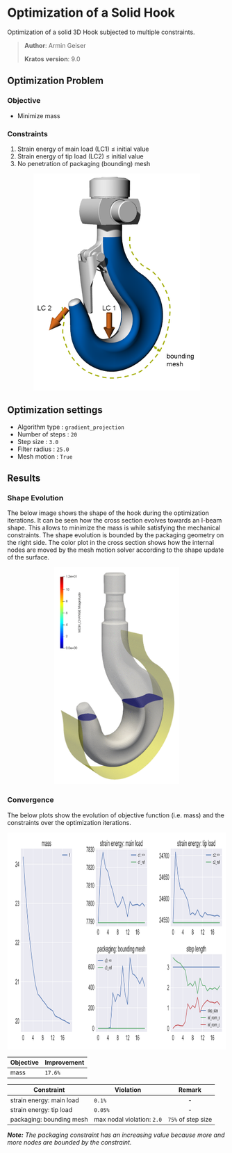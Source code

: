 # Optimization of a Solid Hook
Optimization of a solid 3D Hook subjected to multiple constraints.

> **Author**: Armin Geiser
>
> **Kratos version**: 9.0

## Optimization Problem

### Objective
- Minimize mass
### Constraints
1. Strain energy of main load (LC1) &le; initial value
2. Strain energy of tip load (LC2) &le; initial value
3. No penetration of packaging (bounding) mesh

<p align="center">
  <img src="images/hook_opt_setup.png" height="500">
</p>

## Optimization settings

- Algorithm type : `gradient_projection`
- Number of steps : `20`
- Step size : `3.0`
- Filter radius : `25.0`
- Mesh motion : `True`

## Results

### Shape Evolution
The below image shows the shape of the hook during the optimization iterations.
It can be seen how the cross section evolves towards an I-beam shape. This allows to minimize the mass is while satisfying the mechanical constraints. The shape evolution is bounded by the packaging geometry on the right side.
The color plot in the cross section shows how the internal nodes are moved by the mesh motion solver according to the shape update of the surface.

<p align="center">
    <img src="images/hook_iso_mesh_color_white.gif" height="500">
</p>

### Convergence
The below plots show the evolution of objective function (i.e. mass) and the constraints over the optimization iterations.

<img src="images/3DHook_ConvergencePlots.svg" height="500">


| Objective     | Improvement   |
| ------------- | ------------- |
| mass          | `17.6%`       |

| Constraint               | Violation                  |       Remark       |
| ------------------------ | -------------------------- | :----------------: |
| strain energy: main load | `0.1%`                     |         -          |
| strain energy: tip load  | `0.05%`                    |         -          |
| packaging: bounding mesh | max nodal violation: `2.0` | `75%` of step size |

***Note:** The packaging constraint has an increasing value because more and more nodes are bounded by the constraint.*
